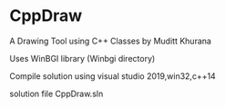 # CppDraw
A Drawing Tool using C++ Classes by Muditt Khurana


  Uses WinBGI library (Winbgi directory)
  
  
  Compile solution using visual studio 2019,win32,c++14
  
  
  solution file CppDraw.sln
  
  
